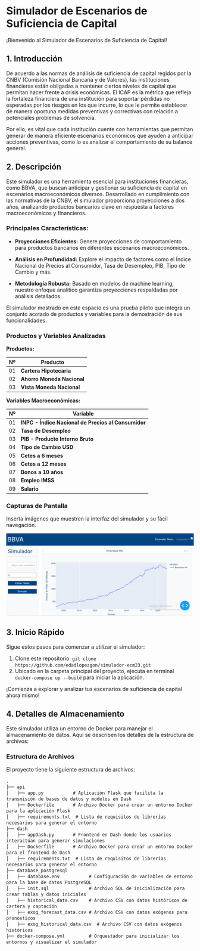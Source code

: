 # Simulador de Escenarios de Suficiencia de Capital

¡Bienvenido al Simulador de Escenarios de Suficiencia de Capital!

## 1. Introducción

De acuerdo a las normas de análisis de suficiencia de capital regidos por la CNBV (Comisión Nacional Bancaria y de Valores), las instituciones financieras están obligadas a mantener ciertos niveles de capital que permitan hacer frente a crisis económicas. El ICAP es la métrica que refleja la fortaleza financiera de una institución para soportar pérdidas no esperadas por los riesgos en los que incurre, lo que le permite establecer de manera oportuna medidas preventivas y correctivas con relación a potenciales problemas de solvencia.

Por ello, es vital que cada institución cuente con herramientas que permitan generar de manera eficiente escenarios económicos que ayuden a anticipar acciones preventivas, como lo es analizar el comportamiento de su balance general.

## 2. Descripción

Este simulador es una herramienta esencial para instituciones financieras, como BBVA, que buscan anticipar y gestionar su suficiencia de capital en escenarios macroeconómicos diversos. Desarrollado en cumplimiento con las normativas de la CNBV, el simulador proporciona proyecciones a dos años, analizando productos bancarios clave en respuesta a factores macroeconómicos y financieros.

### Principales Características:

- **Proyecciones Eficientes:** Genere proyecciones de comportamiento para productos bancarios en diferentes escenarios macroeconómicos.
  
- **Análisis en Profundidad:** Explore el impacto de factores como el Índice Nacional de Precios al Consumidor, Tasa de Desempleo, PIB, Tipo de Cambio y más.

- **Metodología Robusta:** Basado en modelos de machine learning, nuestro enfoque analítico garantiza proyecciones respaldadas por análisis detallados.

El simulador mostrado en este espacio es una prueba piloto que integra un conjunto acotado de productos y variables para la demostración de sus funcionalidades.

### Productos y Variables Analizadas

**Productos:**

| Nº | Producto                               |
|---|----------------------------------------|
| 01 | **Cartera Hipotecaria**                   |
| 02 | **Ahorro Moneda Nacional**                 |
| 03 | **Vista Moneda Nacional**                  |

**Variables Macroeconómicas:**

| Nº | Variable                 |
|---|--------------------------|
| 01 | **INPC - Índice Nacional de Precios al Consumidor** |
| 02 | **Tasa de Desempleo**        |
| 03 | **PIB - Producto Interno Bruto** |
| 04 | **Tipo de Cambio USD**      |
| 05 | **Cetes a 6 meses**         |
| 06 | **Cetes a 12 meses**        |
| 07 | **Bonos a 10 años**          |
| 08 | **Empleo IMSS**             |
| 09 | **Salario**                 |

### Capturas de Pantalla

Inserta imágenes que muestren la interfaz del simulador y su fácil navegación.

![Front](Front.png)

## 3. Inicio Rápido

Sigue estos pasos para comenzar a utilizar el simulador:

1. Clone este repositorio: `git clone https://github.com/edadlopezgon/simulador-ecm23.git`
2. Ubicado en la carpeta principal del proyecto, ejecuta en terminal `docker-compose up --build` para iniciar la aplicación.

¡Comienza a explorar y analizar tus escenarios de suficiencia de capital ahora mismo!

## 4. Detalles de Almacenamiento

Este simulador utiliza un entorno de Docker para manejar el almacenamiento de datos. Aquí se describen los detalles de la estructura de archivos:

### Estructura de Archivos

El proyecto tiene la siguiente estructura de archivos:

```plaintext
.
├── api
│   ├── app.py           # Aplicación Flask que facilita la transmisión de bases de datos y modelos en Dash
│   ├── Dockerfile       # Archivo Docker para crear un entorno Docker para la aplicación Flask
│   ├── requirements.txt  # Lista de requisitos de librerías necesarios para generar el entorno
├── dash
│   ├── appDash.py       # Frontend en Dash donde los usuarios interactúan para generar simulaciones
│   ├── Dockerfile       # Archivo Docker para crear un entorno Docker para el frontend de Dash
│   ├── requirements.txt  # Lista de requisitos de librerías necesarios para generar el entorno
├── database_postgresql
│   ├── database.env           # Configuración de variables de entorno para la base de datos PostgreSQL
│   ├── init.sql               # Archivo SQL de inicialización para crear tablas y datos iniciales
│   ├── historical_data.csv    # Archivo CSV con datos históricos de cartera y captación
│   ├── exog_forecast_data.csv # Archivo CSV con datos exógenos para pronósticos
│   ├── exog_historical_data.csv  # Archivo CSV con datos exógenos históricos
├── docker-compose.yml         # Orquestador para inicializar los entornos y visualizar el simulador


